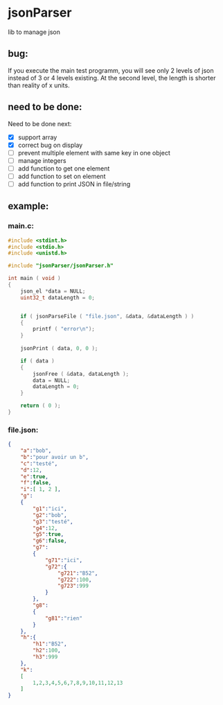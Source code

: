 # jsonParser
lib to manage json

## bug:
If you execute the main test programm, you will see only 2 levels of json instead of 3 or 4 levels existing.
At the second level, the length is shorter than reality of x units.

## need to be done:

Need to be done next:
- [x] support array
- [x] correct bug on display
- [ ] prevent multiple element with same key in one object
- [ ] manage integers
- [ ] add function to get one element
- [ ] add function to set on element
 -[ ] add function to print JSON in file/string 

## example:
### main.c:
```C
#include <stdint.h>
#include <stdio.h>
#include <unistd.h>

#include "jsonParser/jsonParser.h"

int main ( void )
{
	json_el *data = NULL;
	uint32_t dataLength = 0;


	if ( jsonParseFile ( "file.json", &data, &dataLength ) )
	{
		printf ( "error\n");
	}
	
	jsonPrint ( data, 0, 0 );

	if ( data )
	{
		jsonFree ( &data, dataLength );
		data = NULL;
		dataLength = 0;
	}

	return ( 0 );
}
```

### file.json:
```Json
{
	"a":"bob",
	"b":"pour avoir un b",
	"c":"testé",
	"d":12,
	"e":true,
	"f":false,
	"i":[ 1, 2 ],
	"g":
	{
		"g1":"ici",
		"g2":"bob",
		"g3":"testé",
		"g4":12,
		"g5":true,
		"g6":false,
		"g7":
		{
			"g71":"ici",
			"g72":{
				"g721":"B52",
				"g722":100,
				"g723":999
			}
		},
		"g8":
		{
			"g81":"rien"
		}
	},
	"h":{
		"h1":"B52",
		"h2":100,
		"h3":999
	},
	"k":
	[
		1,2,3,4,5,6,7,8,9,10,11,12,13
	]
}
```